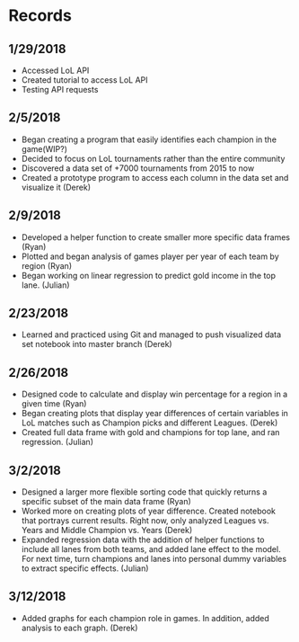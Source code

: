 # Records
## 1/29/2018
* Accessed LoL API
* Created tutorial to access LoL API
* Testing API requests
## 2/5/2018
* Began creating a program that easily identifies each champion in the game(WIP?)
* Decided to focus on LoL tournaments rather than the entire community
* Discovered a data set of +7000 tournaments from 2015 to now
* Created a prototype program to access each column in the data set and visualize it (Derek)
## 2/9/2018
* Developed a helper function to create smaller more specific data frames (Ryan)
* Plotted and began analysis of games player per year of each team by region (Ryan)
* Began working on linear regression to predict gold income in the top lane. (Julian)
## 2/23/2018
* Learned and practiced using Git and managed to push visualized data set notebook into master branch (Derek)
## 2/26/2018
* Designed code to calculate and display win percentage for a region in a given time (Ryan)
* Began creating plots that display year differences of certain variables in LoL matches such as Champion picks and different Leagues. (Derek)
* Created full data frame with gold and champions for top lane, and ran regression. (Julian)
## 3/2/2018
* Designed a larger more flexible sorting code that quickly returns a specific subset of the main data frame (Ryan)
* Worked more on creating plots of year difference. Created notebook that portrays current results. Right now, only analyzed Leagues vs. Years and Middle Champion vs. Years (Derek)
* Expanded regression data with the addition of helper functions to include all lanes from both teams, and added lane effect to the model. For next time, turn champions and lanes into personal dummy variables to extract specific effects. (Julian)
## 3/12/2018
* Added graphs for each champion role in games. In addition, added analysis to each graph. (Derek)
